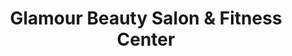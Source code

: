 ---
title: "Glamour Beauty Salon & Fitness Center"
url: /karachi/glamour-beauty-salon-and-fitness-center/
shop: beauty
---